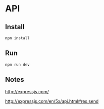 # API

## Install

    npm install

## Run

    npm run dev

## Notes

http://expressjs.com/

http://expressjs.com/en/5x/api.html#res.send

